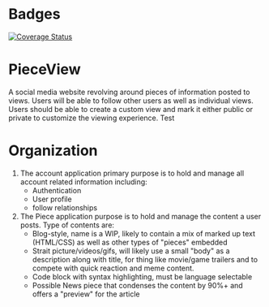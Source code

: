 # Badges
[![Coverage Status](https://coveralls.io/repos/github/David-Duefrene/PieceView/badge.svg?branch=master)](https://coveralls.io/github/David-Duefrene/PieceView?branch=master)

# PieceView
  A social media website revolving around pieces of information posted to views. Users will be able to follow other users as well as individual views.
  Users should be able to create a custom view and mark it either public or private to customize the viewing experience. Test

# Organization
  1. The account application primary purpose is to hold and manage all account related information including:
      * Authentication
      * User profile
      * follow relationships
  2. The Piece application purpose is to hold and manage the content a user posts. Type of contents are:
      * Blog-style, name is a WIP, likely to contain a mix of marked up text (HTML/CSS) as well as other types of "pieces" embedded
      * Strait picture/videos/gifs, will likely use a small "body" as a description along with title, for thing like movie/game trailers and
        to compete with quick reaction and meme content.
      * Code block with syntax highlighting, must be language selectable
      * Possible News piece that condenses the content by 90%+ and offers a "preview" for the article
